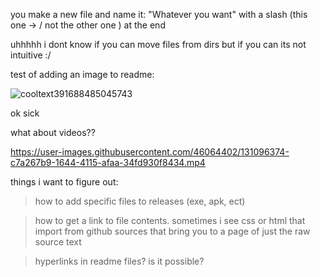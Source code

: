 you make a new file and name it:
"Whatever you want" with a slash (this one -> / not the other one \) at the end

uhhhhh i dont know if you can move files from dirs but if you can its not intuitive :/

test of adding an image to readme:

![cooltext391688485045743](https://user-images.githubusercontent.com/46064402/131096058-8957a4fc-b3cc-4a68-b032-9d7d1a2dff20.gif)

ok sick

what about videos??

https://user-images.githubusercontent.com/46064402/131096374-c7a267b9-1644-4115-afaa-34fd930f8434.mp4

things i want to figure out:

> how to add specific files to releases (exe, apk, ect)

> how to get a link to file contents.
> sometimes i see css or html that import from github sources that bring you to a page of just the raw source text

> hyperlinks in readme files? is it possible?
